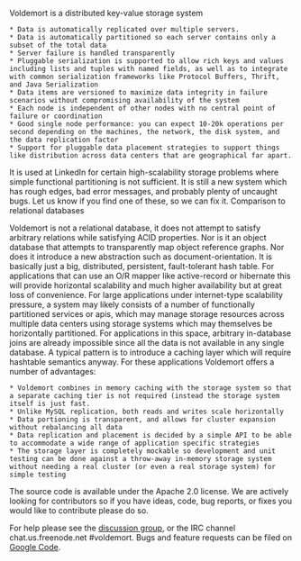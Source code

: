 Voldemort is a distributed key-value storage system

    * Data is automatically replicated over multiple servers.
    * Data is automatically partitioned so each server contains only a subset of the total data
    * Server failure is handled transparently
    * Pluggable serialization is supported to allow rich keys and values including lists and tuples with named fields, as well as to integrate with common serialization frameworks like Protocol Buffers, Thrift, and Java Serialization
    * Data items are versioned to maximize data integrity in failure scenarios without compromising availability of the system
    * Each node is independent of other nodes with no central point of failure or coordination
    * Good single node performance: you can expect 10-20k operations per second depending on the machines, the network, the disk system, and the data replication factor
    * Support for pluggable data placement strategies to support things like distribution across data centers that are geographical far apart.

It is used at LinkedIn for certain high-scalability storage problems where simple functional partitioning is not sufficient. It is still a new system which has rough edges, bad error messages, and probably plenty of uncaught bugs. Let us know if you find one of these, so we can fix it.
Comparison to relational databases

Voldemort is not a relational database, it does not attempt to satisfy arbitrary relations while satisfying ACID properties. Nor is it an object database that attempts to transparently map object reference graphs. Nor does it introduce a new abstraction such as document-orientation. It is basically just a big, distributed, persistent, fault-tolerant hash table. For applications that can use an O/R mapper like active-record or hibernate this will provide horizontal scalability and much higher availability but at great loss of convenience. For large applications under internet-type scalability pressure, a system may likely consists of a number of functionally partitioned services or apis, which may manage storage resources across multiple data centers using storage systems which may themselves be horizontally partitioned. For applications in this space, arbitrary in-database joins are already impossible since all the data is not available in any single database. A typical pattern is to introduce a caching layer which will require hashtable semantics anyway. For these applications Voldemort offers a number of advantages:

    * Voldemort combines in memory caching with the storage system so that a separate caching tier is not required (instead the storage system itself is just fast.
    * Unlike MySQL replication, both reads and writes scale horizontally
    * Data portioning is transparent, and allows for cluster expansion without rebalancing all data
    * Data replication and placement is decided by a simple API to be able to accommodate a wide range of application specific strategies
    * The storage layer is completely mockable so development and unit testing can be done against a throw-away in-memory storage system without needing a real cluster (or even a real storage system) for simple testing

The source code is available under the Apache 2.0 license. We are actively looking for contributors so if you have ideas, code, bug reports, or fixes you would like to contribute please do so.

For help please see the [discussion group](http://groups.google.com/group/project-voldemort), or the IRC channel chat.us.freenode.net #voldemort. Bugs and feature requests can be filed on [Google Code](http://code.google.com/p/project-voldemort/issues/list).
